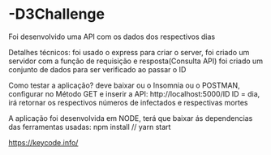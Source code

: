 # -D3Challenge
Foi desenvolvido uma API com os dados dos respectivos dias

Detalhes técnicos: 
foi usado o express para criar o server, 
foi criado um servidor com a função de requisição e resposta(Consulta API) 
foi criado um conjunto de dados para ser verificado ao passar o ID

Como testar a aplicação? 
deve baixar ou o Insomnia ou o POSTMAN, 
configurar no Método GET e inserir a API: 
      http://localhost:5000/ID
      ID = dia, irá retornar os respectivos números de infectados e respectivas mortes 


A aplicação foi desenvolvida em NODE, terá que baixar ás dependencias das ferramentas usadas: 
npm install //  yarn start



https://keycode.info/
